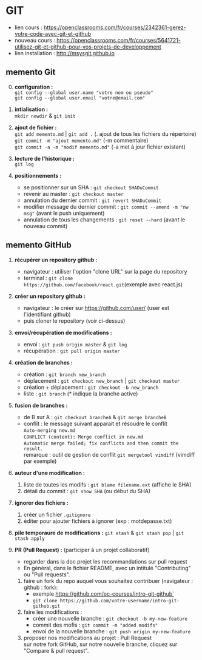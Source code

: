 # GIT

* lien cours : https://openclassrooms.com/fr/courses/2342361-gerez-votre-code-avec-git-et-github
* nouveau cours : https://openclassrooms.com/fr/courses/5641721-utilisez-git-et-github-pour-vos-projets-de-developpement
* lien installation : http://msysgit.github.io

## memento Git
0. **configuration :**  
    `git config --global user.name "votre nom ou pseudo"`  
    `git config --global user.email "votre@email.com"`

1. **intialisation :**  
    `mkdir newdir` & `git init`

2. **ajout de fichier :**  
    `git add memento.md` | `git add .` (. ajout de tous les fichiers du répertoire)  
    `git commit -m "ajout memento.md"` (-m commentaire)  
    `git commit -a -m "modif memento.md"` (-a met à jour fichier existant)

3. **lecture de l'historique :**  
    `git log `

4. **positionnements :**  
    * se positionner sur un SHA : `git checkout SHADuCommit`  
    * revenir au master : `git checkout master`  
    * annulation du dernier commit : `git revert SHADuCommit`  
    * modifier message du dernier commit : `git commit --amend -m "nw msg"` (avant le push uniquement)  
    * annulation de tous les changements : `git reset --hard‌` (avant le nouveau commit)

## memento GitHub

1. **récupérer un repository github :**    
    * navigateur : utiliser l'option "clone URL" sur la page du repository  
    * terminal : `git clone https://github.com/facebook/react.git`(exemple avec react.js)

2.  **créer un repository github :**  
    * navigateur : le créer sur https://github.com/user/ (user est l'identifiant github)  
    * puis cloner le repository (voir ci-dessus)

3. **envoi/récupération de modifications :**   
    * envoi : `git push origin master` & `git log`  
    * récupération : `git pull origin master`

4. **création de branches :**   
    * création : `git branch new_branch`  
    * déplacement : `git checkout new_branch` | `git checkout master`
    * création + déplacement : `git checkout -b new_branch`
    * liste : `git branch` (* indique la branche active)

5. **fusion de branches :**  
    * de B sur A : `git checkout brancheA` & `git merge brancheB`  
    * conflit : le message suivant apparait et résoudre le conflit  
        `Auto-merging new.md`  
        `CONFLICT (content): Merge conflict in new.md`  
        `Automatic merge failed; fix conflicts and then commit the result.`  
        remarque : outil de gestion de conflit `git mergetool vimdiff` (vimdiff par exemple)

6. **auteur d'une modification :**   
    1. liste de toutes les modifs : `git blame filename.ext`  (affiche le SHA)
    2. détail du commit : `git show SHA` (ou début du SHA)


7. **ignorer des fichiers :**   
    1. créer un fichier `.gitignore`
    2. éditer pour ajouter fichiers à ignorer (exp : motdepasse.txt)

8. **pile temporaure de modifications :**  `git stash` & `git stash pop` | `git stash apply`  
9. **PR (Pull Request) :** (participer à un projet collaboratif)
    * regarder dans la doc projet les recommandations sur pull request
    * En général, dans le fichier README, avec un intitulé "Contributing" ou "Pull requests".
    1. faire un fork du repo auquel vous souhaitez contribuer (navigateur : github : fork):  
        - exemple https://github.com/oc-courses/intro-git-github`
        - `git clone https://github.com/votre-username/intro-git-github.git`
    2. faire les modifications :  
        - créer une nouvelle branche : `git checkout -b my-new-feature`  
        - commit des mofis : `git commit -m "added modifs"`
        - envoi de la nouvelle branche : `git push origin my-new-feature`
    3. proposer nos modifications au projet :  Pull Request  
       sur notre fork GitHub, sur notre nouvelle branche, cliquez sur "Compare & pull request".
